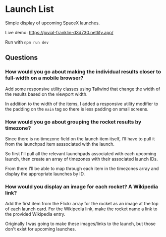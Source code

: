 # Launch List

Simple display of upcoming SpaceX launches.

Live demo: https://jovial-franklin-d3d730.netlify.app/

Run with
`npm run dev`

## Questions

### How would you go about making the individual results closer to full-width on a mobile browser?

Add some responsive utility classes using Tailwind that change the width of the results based on the viewport width.

In addition to the width of the items, I added a responsive utility modifier to the padding on the `main` tag so there is less padding on small screens.

### How would you go about grouping the rocket results by timezone?

Since there is no timezone field on the launch item itself, I'll have to pull it from the launchpad item asssociated with the launch.

So first I'll pull all the relevant launchpads associated with each upcoming launch, then create an array of timezones with their associated launch IDs.

From there I'll be able to map through each item in the timezones array and display the appropriate launches by ID.

### How would you display an image for each rocket? A Wikipedia link?

Add the first item from the Flickr array for the rocket as an image at the top of each launch card. For the Wikipedia link, make the rocket name a link to the provided Wikipedia entry.

Originally I was going to make these images/links to the launch, but those don't exist for upcoming launches.
